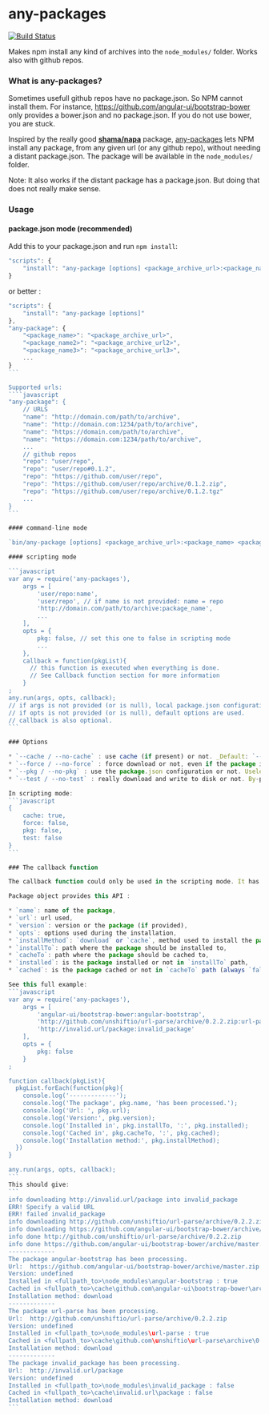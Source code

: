any-packages
============

[![Build Status](http://img.shields.io/travis/msieurtoph/any-packages.svg)](https://travis-ci.org/msieurtoph/any-packages)

Makes npm install any kind of archives into the `node_modules/` folder. Works also with github repos.

### What is any-packages?

Sometimes usefull github repos have no package.json. So NPM cannot install them. 
For instance, https://github.com/angular-ui/bootstrap-bower only provides a bower.json and no package.json. If you do not use bower, you are stuck.

Inspired by the really good **[shama/napa](https://github.com/shama/napa)** package, [any-packages](https://github.com/msieurtoph/any-packages) lets NPM install any package, from any given url (or any github  repo), without needing a distant package.json. The package will be available in the `node_modules/` folder.

Note: It also works if the distant package has a package.json. But doing that does not really make sense.

### Usage

#### package.json mode (recommended)

Add this to your package.json and run `npm install`: 
```javascript
"scripts": {
    "install": "any-package [options] <package_archive_url>:<package_name> <package_archive_url2>:<package_name2> [...]"
}
```
or better : 
````javascript
"scripts": {
    "install": "any-package [options]"
},
"any-package": {
    "<package_name>": "<package_archive_url>",
    "<package_name2>": "<package_archive_url2>",
    "<package_name3>": "<package_archive_url3>",
    ...
}
```

Supported urls:
````javascript
"any-package": {
    // URLS
    "name": "http://domain.com/path/to/archive",
    "name": "http://domain.com:1234/path/to/archive",
    "name": "https://domain.com/path/to/archive",
    "name": "https://domain.com:1234/path/to/archive",
    ...
    // github repos
    "repo": "user/repo",
    "repo": "user/repo#0.1.2",
    "repo": "https://github.com/user/repo",
    "repo": "https://github.com/user/repo/archive/0.1.2.zip",
    "repo": "https://github.com/user/repo/archive/0.1.2.tgz"
    ...
}
```

#### command-line mode

`bin/any-package [options] <package_archive_url>:<package_name> <package_archive_url2>:<package_name2> ...`

#### scripting mode

```javascript
var any = require('any-packages'),
    args = [
        'user/repo:name',
        'user/repo', // if name is not provided: name = repo
        'http://domain.com/path/to/archive:package_name',
        ...
    ],
    opts = {
        pkg: false, // set this one to false in scripting mode
        ...
    },
    callback = function(pkgList){
      // this function is executed when everything is done.
      // See Callback function section for more information
    }
;
any.run(args, opts, callback);
// if args is not provided (or is null), local package.json configuration will be used.
// if opts is not provided (or is null), default options are used.
// callback is also optional.
```

### Options

* `--cache / --no-cache` : use cache (if present) or not. _Default: `--cache / true`_
* `--force / --no-force` : force download or not, even if the package is already present in cache. _Default: `--no-force / false`_
* `--pkg / --no-pkg` : use the package.json configuration or not. Useless in package.json usage, but usefull in scripting mode or in command-line. If `false`, the `any-packages` property of the package.json is ignored and the only the passed arguments will be used. _Default: `--pkg / true`_
* `--test / --no-test` : really download and write to disk or not. By-pass the download phase during test. _Default: `--no-test / false`_

In scripting mode:
```javascript
{
    cache: true,
    force: false,
    pkg: false, 
    test: false
}
```

### The callback function

The callback function could only be used in the scripting mode. It has only one parameter : an array of Package objects.

Package object provides this API : 

* `name`: name of the package,
* `url`: url used,
* `version`: version or the package (if provided),
* `opts`: options used during the installation,
* `installMethod`: `download` or `cache`, method used to install the package,
* `installTo`: path where the package should be installed to,
* `cacheTo`: path where the package should be cached to,
* `installed`: is the package installed or not in `installTo` path,
* `cached`: is the package cached or not in `cacheTo` path (always `false` if `opts.cache=false`),

See this full example:
```javascript
var any = require('any-packages'),
    args = [
        'angular-ui/bootstrap-bower:angular-bootstrap',
        'http://github.com/unshiftio/url-parse/archive/0.2.2.zip:url-parse',
        'http://invalid.url/package:invalid_package'
    ],
    opts = {
        pkg: false 
    }
;

function callback(pkgList){
  pkgList.forEach(function(pkg){
    console.log('-------------');
    console.log('The package', pkg.name, 'has been processed.');
    console.log('Url: ', pkg.url);
    console.log('Version:', pkg.version);
    console.log('Installed in', pkg.installTo, ':', pkg.installed);
    console.log('Cached in', pkg.cacheTo, ':', pkg.cached);
    console.log('Installation method:', pkg.installMethod);
  })
}

any.run(args, opts, callback);
```
This should give:
```
info downloading http://invalid.url/package into invalid_package
ERR! Specify a valid URL
ERR! failed invalid_package
info downloading http://github.com/unshiftio/url-parse/archive/0.2.2.zip into url-parse
info downloading https://github.com/angular-ui/bootstrap-bower/archive/master.zip into angular-bootstrap
info done http://github.com/unshiftio/url-parse/archive/0.2.2.zip
info done https://github.com/angular-ui/bootstrap-bower/archive/master.zip
-------------
The package angular-bootstrap has been processing.
Url:  https://github.com/angular-ui/bootstrap-bower/archive/master.zip
Version: undefined
Installed in <fullpath_to>\node_modules\angular-bootstrap : true
Cached in <fullpath_to>\cache\github.com\angular-ui\bootstrap-bower\archive\master.zip : true
Installation method: download
-------------
The package url-parse has been processing.
Url:  http://github.com/unshiftio/url-parse/archive/0.2.2.zip
Version: undefined
Installed in <fullpath_to>\node_modules\url-parse : true
Cached in <fullpath_to>\cache\github.com\unshiftio\url-parse\archive\0.2.2.zip : true
Installation method: download
-------------
The package invalid_package has been processing.
Url:  http://invalid.url/package
Version: undefined
Installed in <fullpath_to>\node_modules\invalid_package : false
Cached in <fullpath_to>\cache\invalid.url\package : false
Installation method: download
```
